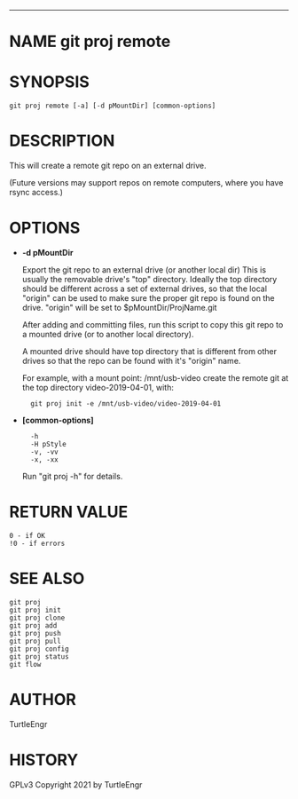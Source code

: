 <div>
    <hr/>
</div>

# NAME git proj remote

# SYNOPSIS

    git proj remote [-a] [-d pMountDir] [common-options]

# DESCRIPTION

This will create a remote git repo on an external drive.

(Future versions may support repos on remote computers, where you have
rsync access.)

# OPTIONS

- **-d pMountDir**

    Export the git repo to an external drive (or another local dir) This
    is usually the removable drive's "top" directory.  Ideally the top
    directory should be different across a set of external drives, so that the
    local "origin" can be used to make sure the proper git repo is found
    on the drive. "origin" will be set to $pMountDir/ProjName.git

    After adding and committing files, run this script to copy this git
    repo to a mounted drive (or to another local directory).

    A mounted drive should have top directory that is different from other
    drives so that the repo can be found with it's "origin" name.

    For example, with a mount point: /mnt/usb-video create the remote git
    at the top directory video-2019-04-01, with:

        git proj init -e /mnt/usb-video/video-2019-04-01

- **\[common-options\]**

        -h
        -H pStyle
        -v, -vv
        -x, -xx

    Run "git proj -h"  for details.

# RETURN VALUE

    0 - if OK
    !0 - if errors

# SEE ALSO

    git proj
    git proj init
    git proj clone
    git proj add
    git proj push
    git proj pull
    git proj config
    git proj status
    git flow

# AUTHOR

TurtleEngr

# HISTORY

GPLv3 Copyright 2021 by TurtleEngr
